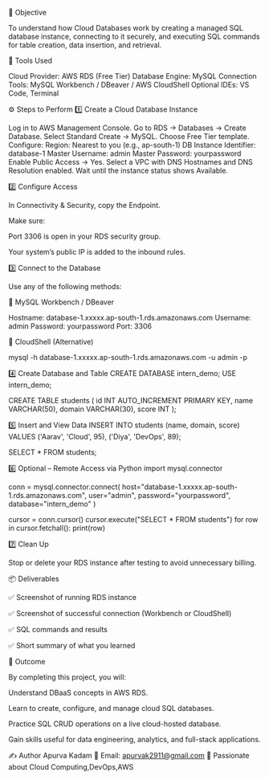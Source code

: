 🎯 Objective

To understand how Cloud Databases work by creating a managed SQL database instance, connecting to it securely, and executing SQL commands for table creation, data insertion, and retrieval.

🧰 Tools Used

Cloud Provider: AWS RDS (Free Tier)
Database Engine: MySQL
Connection Tools: MySQL Workbench / DBeaver / AWS CloudShell
Optional IDEs: VS Code, Terminal

⚙️ Steps to Perform
1️⃣ Create a Cloud Database Instance

Log in to AWS Management Console.
Go to RDS → Databases → Create Database.
Select Standard Create → MySQL.
Choose Free Tier template.
Configure:
Region: Nearest to you (e.g., ap-south-1)
DB Instance Identifier: database-1
Master Username: admin
Master Password: yourpassword
Enable Public Access → Yes.
Select a VPC with DNS Hostnames and DNS Resolution enabled.
Wait until the instance status shows Available.

2️⃣ Configure Access

In Connectivity & Security, copy the Endpoint.

Make sure:

Port 3306 is open in your RDS security group.

Your system’s public IP is added to the inbound rules.

3️⃣ Connect to the Database

Use any of the following methods:

🔹 MySQL Workbench / DBeaver

Hostname: database-1.xxxxx.ap-south-1.rds.amazonaws.com
Username: admin
Password: yourpassword
Port: 3306


🔹 CloudShell (Alternative)

mysql -h database-1.xxxxx.ap-south-1.rds.amazonaws.com -u admin -p

4️⃣ Create Database and Table
CREATE DATABASE intern_demo;
USE intern_demo;

CREATE TABLE students (
  id INT AUTO_INCREMENT PRIMARY KEY,
  name VARCHAR(50),
  domain VARCHAR(30),
  score INT
);

5️⃣ Insert and View Data
INSERT INTO students (name, domain, score)
VALUES ('Aarav', 'Cloud', 95), ('Diya', 'DevOps', 89);

SELECT * FROM students;

6️⃣ Optional – Remote Access via Python
import mysql.connector

conn = mysql.connector.connect(
  host="database-1.xxxxx.ap-south-1.rds.amazonaws.com",
  user="admin",
  password="yourpassword",
  database="intern_demo"
)

cursor = conn.cursor()
cursor.execute("SELECT * FROM students")
for row in cursor.fetchall():
    print(row)

7️⃣ Clean Up

Stop or delete your RDS instance after testing to avoid unnecessary billing.

📦 Deliverables

✅ Screenshot of running RDS instance

✅ Screenshot of successful connection (Workbench or CloudShell)

✅ SQL commands and results

✅ Short summary of what you learned

🧠 Outcome

By completing this project, you will:

Understand DBaaS concepts in AWS RDS.

Learn to create, configure, and manage cloud SQL databases.

Practice SQL CRUD operations on a live cloud-hosted database.

Gain skills useful for data engineering, analytics, and full-stack applications.

✍️ Author
Apurva Kadam
📧 Email: apurvak2911@gmail.com
📍 Passionate about Cloud Computing,DevOps,AWS

